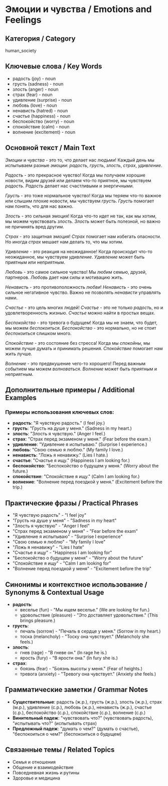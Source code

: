 # Эмоции и чувства / Emotions and Feelings

## Категория / Category
human_society


## Ключевые слова / Key Words
- радость (joy) - noun
- грусть (sadness) - noun
- злость (anger) - noun
- страх (fear) - noun
- удивление (surprise) - noun
- любовь (love) - noun
- ненависть (hatred) - noun
- счастье (happiness) - noun
- беспокойство (worry) - noun
- спокойствие (calm) - noun
- волнение (excitement) - noun

## Основной текст / Main Text

*Эмоции* и *чувства* - это то, что делает нас людьми! Каждый день мы испытываем разные *эмоции*: *радость*, *грусть*, *злость*, *страх*, *удивление*.

*Радость* - это прекрасное чувство! Когда мы получаем хорошие новости, видим друзей или делаем что-то приятное, мы чувствуем *радость*. *Радость* делает нас счастливыми и энергичными.

*Грусть* - это тоже нормальное чувство! Когда мы теряем что-то важное или слышим плохие новости, мы чувствуем *грусть*. *Грусть* помогает нам понять, что для нас важно.

*Злость* - это сильная эмоция! Когда что-то идет не так, как мы хотим, мы можем чувствовать *злость*. *Злость* может быть полезной, но важно не причинять вред другим.

*Страх* - это защитная эмоция! *Страх* помогает нам избегать опасности. Но иногда *страх* мешает нам делать то, что мы хотим.

*Удивление* - это реакция на неожиданное! Когда происходит что-то неожиданное, мы чувствуем *удивление*. *Удивление* может быть приятным или неприятным.

*Любовь* - это самое сильное чувство! Мы *любим* семью, друзей, партнеров. *Любовь* дает нам силы и мотивацию жить.

*Ненависть* - это противоположность *любви*! *Ненависть* - это очень сильное негативное чувство. Важно не позволять *ненависти* управлять нами.

*Счастье* - это цель многих людей! *Счастье* - это не только *радость*, но и удовлетворенность жизнью. *Счастье* можно найти в простых вещах.

*Беспокойство* - это тревога о будущем! Когда мы не знаем, что будет, мы можем *беспокоиться*. *Беспокойство* - это нормально, но не стоит *беспокоиться* слишком много.

*Спокойствие* - это состояние без стресса! Когда мы *спокойны*, мы можем лучше думать и принимать решения. *Спокойствие* помогает нам жить лучше.

*Волнение* - это предвкушение чего-то хорошего! Перед важным событием мы можем *волноваться*. *Волнение* может быть приятным и неприятным.

## Дополнительные примеры / Additional Examples

### Примеры использования ключевых слов:
- **радость**: "Я чувствую радость." (I feel joy.)
- **грусть**: "Грусть на душе у меня." (Sadness in my heart.)
- **злость**: "Злость я чувствую." (Anger I feel.)
- **страх**: "Страх перед экзаменом у меня." (Fear before the exam.)
- **удивление**: "Удивление я испытываю." (Surprise I experience.)
- **любовь**: "Свою семью я люблю." (My family I love.)
- **ненависть**: "Ложь я ненавижу." (Lies I hate.)
- **счастье**: "Счастье я ищу." (Happiness I am looking for.)
- **беспокойство**: "Беспокойство о будущем у меня." (Worry about the future.)
- **спокойствие**: "Спокойствие я ищу." (Calm I am looking for.)
- **волнение**: "Волнение перед поездкой у меня." (Excitement before the trip.)

## Практические фразы / Practical Phrases

- "Я чувствую радость" - "I feel joy"
- "Грусть на душе у меня" - "Sadness in my heart"
- "Злость я чувствую" - "Anger I feel"
- "Страх перед экзаменом у меня" - "Fear before the exam"
- "Удивление я испытываю" - "Surprise I experience"
- "Свою семью я люблю" - "My family I love"
- "Ложь я ненавижу" - "Lies I hate"
- "Счастье я ищу" - "Happiness I am looking for"
- "Беспокойство о будущем у меня" - "Worry about the future"
- "Спокойствие я ищу" - "Calm I am looking for"
- "Волнение перед поездкой у меня" - "Excitement before the trip"

## Синонимы и контекстное использование / Synonyms & Contextual Usage

- **радость**: 
  - веселье (fun) - "Мы ищем веселье." (We are looking for fun.)
  - удовольствие (pleasure) - "Это доставляет удовольствие." (This brings pleasure.)
- **грусть**: 
  - печаль (sorrow) - "Печаль в сердце у меня." (Sorrow in my heart.)
  - тоска (melancholy) - "Тоску она чувствует." (Melancholy she feels.)
- **злость**: 
  - гнев (rage) - "В гневе он." (In rage he is.)
  - ярость (fury) - "В ярости она." (In fury she is.)
- **страх**: 
  - боязнь (fear) - "Боязнь высоты у меня." (Fear of heights.)
  - тревога (anxiety) - "Тревогу она чувствует." (Anxiety she feels.)

## Грамматические заметки / Grammar Notes

- **Существительные**: радость (ж.р.), грусть (ж.р.), злость (ж.р.), страх (м.р.), удивление (с.р.), любовь (ж.р.), ненависть (ж.р.), счастье (с.р.), беспокойство (с.р.), спокойствие (с.р.), волнение (с.р.)
- **Винительный падеж**: "чувствовать что?" (чувствовать радость), "испытывать что?" (испытывать страх)
- **Предложный падеж**: "думать о чем?" (думать о счастье), "беспокоиться о чем?" (беспокоиться о будущем)

## Связанные темы / Related Topics

- Семья и отношения
- Общение и взаимодействие
- Повседневная жизнь и рутины
- Здоровье и медицина
